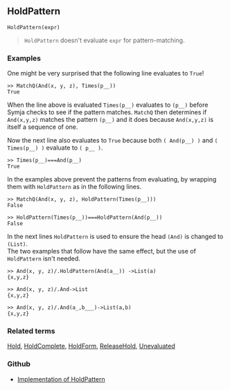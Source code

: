 ## HoldPattern

```
HoldPattern(expr)
```

> `HoldPattern` doesn't evaluate `expr` for pattern-matching. 
 

### Examples

One might be very surprised that the following line evaluates to `True`! 

```
>> MatchQ(And(x, y, z), Times(p__))
True
```

When the line above is evaluated  `Times(p__)` evaluates to `(p__)` before Symja checks to see if the pattern matches. `MatchQ` then determines if `And(x,y,z)` matches the pattern `(p__)` and it does because `And(x,y,z)` is itself a sequence of one.

Now the next line also evaluates to `True` because both `( And(p__) )` and `( Times(p__) )` evaluate to `( p__ )`.

```
>> Times(p__)===And(p__)
True
```

In the examples above prevent the patterns from evaluating, by wrapping them with `HoldPattern` as in the following lines. 

```
>> MatchQ(And(x, y, z), HoldPattern(Times(p__))) 
False

>> HoldPattern(Times(p__))===HoldPattern(And(p__)) 
False
```

In the next lines `HoldPattern` is used to ensure the head `(And)` is changed to `(List)`.  
The two examples that follow have the same effect, but the use of `HoldPattern` isn't needed.
 
```
>> And(x, y, z)/.HoldPattern(And(a__)) ->List(a)
{x,y,z}

>> And(x, y, z)/.And->List 
{x,y,z}

>> And(x, y, z)/.And(a_,b___)->List(a,b) 
{x,y,z}
```

### Related terms 
[Hold](Hold.md), [HoldComplete](HoldComplete.md), [HoldForm](HoldForm.md), [ReleaseHold](ReleaseHold.md), [Unevaluated](Unevaluated.md)


### Github

* [Implementation of HoldPattern](https://github.com/axkr/symja_android_library/blob/master/symja_android_library/matheclipse-core/src/main/java/org/matheclipse/core/builtin/PatternMatching.java#L854) 
